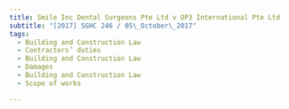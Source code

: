 ```yaml
---
title: Smile Inc Dental Surgeons Pte Ltd v OP3 International Pte Ltd 
subtitle: "[2017] SGHC 246 / 05\_October\_2017"
tags:
  - Building and Construction Law
  - Contractors’ duties
  - Building and Construction Law
  - Damages
  - Building and Construction Law
  - Scope of works

---
```


